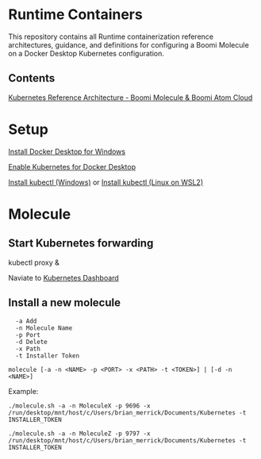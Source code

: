 # Runtime Containers

This repository contains all Runtime containerization reference architectures, guidance, and definitions for configuring a Boomi Molecule on a Docker Desktop Kubernetes configuration.

## Contents

[Kubernetes Reference Architecture - Boomi Molecule & Boomi Atom Cloud](https://bitbucket.org/officialboomi/runtime-containers/src/master/Kubernetes/)

# Setup
[Install Docker Desktop for Windows](https://hub.docker.com/editions/community/docker-ce-desktop-windows)

[Enable Kubernetes for Docker Desktop](https://docs.docker.com/desktop/kubernetes/)

[Install kubectl (Windows)](https://kubernetes.io/docs/tasks/tools/install-kubectl-windows/) or [Install kubectl (Linux on WSL2)](https://kubernetes.io/docs/tasks/tools/install-kubectl-linux/)

# Molecule

## Start Kubernetes forwarding

kubectl proxy &

Naviate to [Kubernetes Dashboard](http://localhost:8001/api/v1/namespaces/kubernetes-dashboard/services/https:kubernetes-dashboard:/proxy/)

## Install a new molecule

```
  -a Add
  -n Molecule Name
  -p Port
  -d Delete
  -x Path
  -t Installer Token
  
molecule [-a -n <NAME> -p <PORT> -x <PATH> -t <TOKEN>] | [-d -n <NAME>]

```

Example:

```
./molecule.sh -a -n MoleculeX -p 9696 -x /run/desktop/mnt/host/c/Users/brian_merrick/Documents/Kubernetes -t INSTALLER_TOKEN

./molecule.sh -a -n MoleculeZ -p 9797 -x /run/desktop/mnt/host/c/Users/brian_merrick/Documents/Kubernetes -t INSTALLER_TOKEN
```